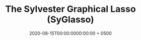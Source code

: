 ---
title: "The Sylvester Graphical Lasso (SyGlasso)"
collection: publications
permalink: /publication/wang2020jsm
date: 2020-08-15T00:00:0000:00:00 + 0500
venue: 'Joint Statistical Meetings (JSM) 2020, Philadelphia, PA'
pubtype: 'conference, contributed'
authors: '<b><i>Y. Wang</i></b>'
excerpt_separator: ""
---